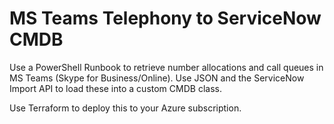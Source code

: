 # MS Teams Telephony to ServiceNow CMDB

Use a PowerShell Runbook to retrieve number allocations and call queues in MS Teams (Skype for Business/Online). Use JSON and the ServiceNow Import API to load these into a custom CMDB class.

Use Terraform to deploy this to your Azure subscription.